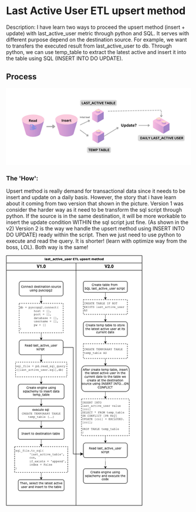 # Last Active User ETL upsert method

Description: 
I have learn two ways to proceed the upsert method (insert + update) with last_active_user metric through python and SQL. It serves with different purpose depend on the destination source. For example, we want to transfers the executed result from last_active_user to db. Through python, we can use temp_table to extract the latest active and insert it into the table using SQL (INSERT INTO DO UPDATE). 


## Process

![Logic flowchart](flowchart.png)

### The 'How':
Upsert method is really demand for transactional data since it needs to be insert and update on a daily basis. However, the story that i have learn about it coming from two version that shown in the picture. Version 1 was consider the harder way as it need to be transform the sql script through python. If the source is in the same destination, it will be more workable to insert the update condition WITHIN the sql script just fine. (As shown in the v2)
Version 2 is the way we handle the upsert method using INSERT INTO DO UPDATE) ready within the script. Then we just need to use python to execute and read the query. It is shorter! (learn with optimize way from the boss, LOL). Both way is the same!


![How](last_active_etl.drawio.png)


